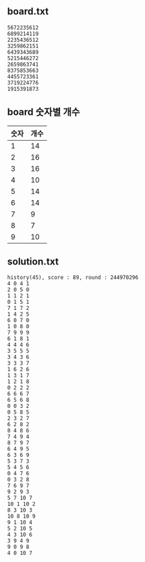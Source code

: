 ## board.txt
```
5672235612
6899214119
2235436512
3259862151
6439343689
5215446272
2659863741
8375853663
4455723361
3719224776
1915391873
```
## board 숫자별 개수
|  숫자  |  개수  |
|-------|-------|
|	1	|	14	|
|	2	|	16	|
|	3	|	16	|
|	4	|	10	|
|	5	|	14	|
|	6	|	14	|
|	7	|	9	|
|	8	|	7	|
|	9	|	10	|
## solution.txt
```
history(45), score : 89, round : 244970296
4 0 4 1
2 0 5 0
1 1 2 1
0 1 5 1
7 1 7 2
1 4 2 5
6 0 7 0
1 0 8 0
7 9 9 9
6 1 8 1
4 4 4 6
3 5 5 5
3 4 3 6
3 3 3 7
1 6 2 6
1 3 1 7
1 2 1 8
0 2 2 2
6 6 6 7
6 5 6 8
0 0 3 2
0 5 8 5
2 3 2 7
6 2 8 2
8 4 8 6
7 4 9 4
8 7 9 7
6 4 9 5
6 3 6 9
5 3 7 3
5 4 5 6
0 4 7 6
0 3 2 8
7 6 9 7
9 2 9 3
5 7 10 7
10 1 10 2
8 3 10 3
10 8 10 9
9 1 10 4
5 2 10 5
4 3 10 6
3 9 4 9
9 0 9 8
4 0 10 7
```